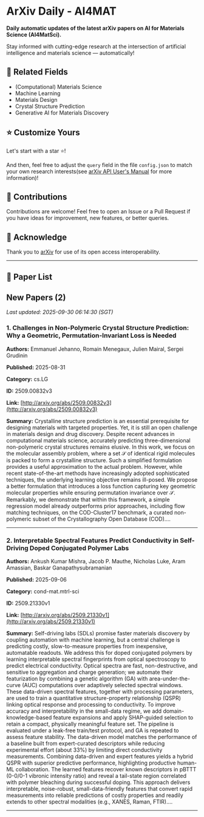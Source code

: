 # ArXiv Daily - AI4MAT

**Daily automatic updates of the latest arXiv papers on AI for Materials Science (AI4MatSci).** 

Stay informed with cutting-edge research at the intersection of artificial intelligence and materials science — automatically!

## :bookmark: Related Fields

- (Computational) Materials Science
- Machine Learning
- Materials Design
- Crystal Structure Prediction
- Generative AI for Materials Discovery

## :star: Customize Yours

Let's start with a star :star:!

And then, feel free to adjust the `query` field in the file `config.json` to match your own research interests(see [arXiv API User's Manual](https://info.arxiv.org/help/api/user-manual.html#51-details-of-query-construction) for more information)!

## :handshake: Contributions

Contributions are welcome!
 Feel free to open an Issue or a Pull Request if you have ideas for improvement, new features, or better queries.

## :blue_heart: ​Acknowledge

Thank you to [arXiv](https://arxiv.org/) for use of its open access interoperability.

---

## :scroll: Paper List


<!-- ARXIV_PAPERS_START -->

## New Papers (2)

*Last updated: 2025-09-30 06:14:30 (SGT)*

### 1. Challenges in Non-Polymeric Crystal Structure Prediction: Why a Geometric, Permutation-Invariant Loss is Needed

**Authors:** Emmanuel Jehanno, Romain Menegaux, Julien Mairal, Sergei Grudinin

**Published:** 2025-08-31

**Category:** cs.LG

**ID:** 2509.00832v3

**Link:** [http://arxiv.org/abs/2509.00832v3](http://arxiv.org/abs/2509.00832v3)

**Summary:** Crystalline structure prediction is an essential prerequisite for designing
materials with targeted properties. Yet, it is still an open challenge in
materials design and drug discovery. Despite recent advances in computational
materials science, accurately predicting three-dimensional non-polymeric
crystal structures remains elusive. In this work, we focus on the molecular
assembly problem, where a set $\mathcal{S}$ of identical rigid molecules is
packed to form a crystalline structure. Such a simplified formulation provides
a useful approximation to the actual problem. However, while recent
state-of-the-art methods have increasingly adopted sophisticated techniques,
the underlying learning objective remains ill-posed. We propose a better
formulation that introduces a loss function capturing key geometric molecular
properties while ensuring permutation invariance over $\mathcal{S}$.
Remarkably, we demonstrate that within this framework, a simple regression
model already outperforms prior approaches, including flow matching techniques,
on the COD-Cluster17 benchmark, a curated non-polymeric subset of the
Crystallography Open Database (COD)....

---

### 2. Interpretable Spectral Features Predict Conductivity in Self-Driving Doped Conjugated Polymer Labs

**Authors:** Ankush Kumar Mishra, Jacob P. Mauthe, Nicholas Luke, Aram Amassian, Baskar Ganapathysubramanian

**Published:** 2025-09-06

**Category:** cond-mat.mtrl-sci

**ID:** 2509.21330v1

**Link:** [http://arxiv.org/abs/2509.21330v1](http://arxiv.org/abs/2509.21330v1)

**Summary:** Self-driving labs (SDLs) promise faster materials discovery by coupling
automation with machine learning, but a central challenge is predicting costly,
slow-to-measure properties from inexpensive, automatable readouts. We address
this for doped conjugated polymers by learning interpretable spectral
fingerprints from optical spectroscopy to predict electrical conductivity.
Optical spectra are fast, non-destructive, and sensitive to aggregation and
charge generation; we automate their featurization by combining a genetic
algorithm (GA) with area-under-the-curve (AUC) computations over adaptively
selected spectral windows. These data-driven spectral features, together with
processing parameters, are used to train a quantitative structure-property
relationship (QSPR) linking optical response and processing to conductivity. To
improve accuracy and interpretability in the small-data regime, we add
domain-knowledge-based feature expansions and apply SHAP-guided selection to
retain a compact, physically meaningful feature set. The pipeline is evaluated
under a leak-free train/test protocol, and GA is repeated to assess feature
stability. The data-driven model matches the performance of a baseline built
from expert-curated descriptors while reducing experimental effort (about 33%)
by limiting direct conductivity measurements. Combining data-driven and expert
features yields a hybrid QSPR with superior predictive performance,
highlighting productive human-ML collaboration. The learned features recover
known descriptors in pBTTT (0-0/0-1 vibronic intensity ratio) and reveal a
tail-state region correlated with polymer bleaching during successful doping.
This approach delivers interpretable, noise-robust, small-data-friendly
features that convert rapid measurements into reliable predictions of costly
properties and readily extends to other spectral modalities (e.g., XANES,
Raman, FTIR)....

---


<!-- ARXIV_PAPERS_END -->